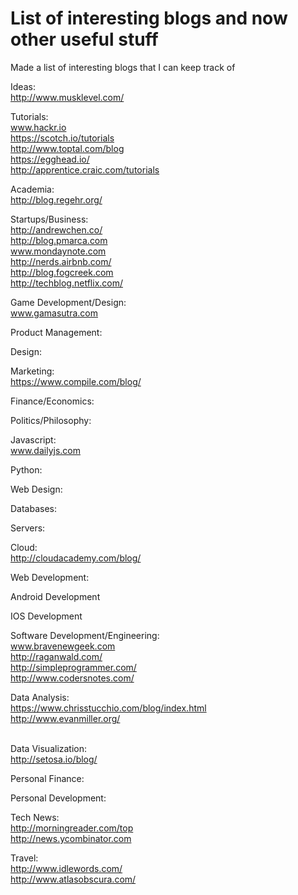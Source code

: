 # List of interesting blogs and now other useful stuff
Made a list of interesting blogs that I can keep track of

Ideas:
<br> http://www.musklevel.com/

Tutorials:
<br> www.hackr.io
<br> https://scotch.io/tutorials
<br> http://www.toptal.com/blog
<br> https://egghead.io/
<br> http://apprentice.craic.com/tutorials

Academia:
<br> http://blog.regehr.org/

Startups/Business:
<br> http://andrewchen.co/
<br> http://blog.pmarca.com
<br> www.mondaynote.com
<br> http://nerds.airbnb.com/
<br> http://blog.fogcreek.com
<br> http://techblog.netflix.com/

Game Development/Design:
<br> www.gamasutra.com

Product Management:

Design:

Marketing:
<br> https://www.compile.com/blog/

Finance/Economics:

Politics/Philosophy:

Javascript:
<br> www.dailyjs.com

Python:

Web Design:

Databases:

Servers:

Cloud:
<br> http://cloudacademy.com/blog/

Web Development:

Android Development

IOS Development

Software Development/Engineering:
<br> www.bravenewgeek.com
<br> http://raganwald.com/
<br> http://simpleprogrammer.com/
<br> http://www.codersnotes.com/


Data Analysis:
<br>https://www.chrisstucchio.com/blog/index.html
<br> http://www.evanmiller.org/

<br>Data Visualization:<br>
http://setosa.io/blog/

Personal Finance:

Personal Development:

Tech News:
<br> http://morningreader.com/top
<br> http://news.ycombinator.com

Travel:
<br>http://www.idlewords.com/
<br>http://www.atlasobscura.com/

